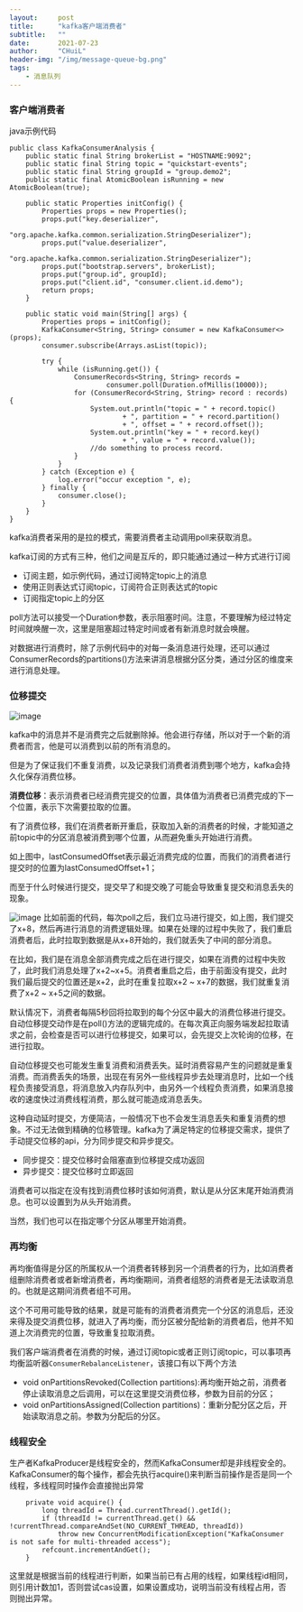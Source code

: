 ```yaml
---
layout:     post
title:      "kafka客户端消费者"
subtitle:   ""
date:       2021-07-23
author:     "CHuiL"
header-img: "/img/message-queue-bg.png"
tags:
    - 消息队列
---
```


### 客户端消费者

java示例代码
```
public class KafkaConsumerAnalysis {
    public static final String brokerList = "HOSTNAME:9092";
    public static final String topic = "quickstart-events";
    public static final String groupId = "group.demo2";
    public static final AtomicBoolean isRunning = new AtomicBoolean(true);

    public static Properties initConfig() {
        Properties props = new Properties();
        props.put("key.deserializer",
                "org.apache.kafka.common.serialization.StringDeserializer");
        props.put("value.deserializer",
                "org.apache.kafka.common.serialization.StringDeserializer");
        props.put("bootstrap.servers", brokerList);
        props.put("group.id", groupId);
        props.put("client.id", "consumer.client.id.demo");
        return props;
    }

    public static void main(String[] args) {
        Properties props = initConfig();
        KafkaConsumer<String, String> consumer = new KafkaConsumer<>(props);
        consumer.subscribe(Arrays.asList(topic));

        try {
            while (isRunning.get()) {
                ConsumerRecords<String, String> records =
                        consumer.poll(Duration.ofMillis(10000));
                for (ConsumerRecord<String, String> record : records) {
                    System.out.println("topic = " + record.topic()
                            + ", partition = " + record.partition()
                            + ", offset = " + record.offset());
                    System.out.println("key = " + record.key()
                            + ", value = " + record.value());
                    //do something to process record.
                }
            }
        } catch (Exception e) {
            log.error("occur exception ", e);
        } finally {
            consumer.close();
        }
    }
}
```

kafka消费者采用的是拉的模式，需要消费者主动调用poll来获取消息。

kafka订阅的方式有三种，他们之间是互斥的，即只能通过通过一种方式进行订阅
- 订阅主题，如示例代码，通过订阅特定topic上的消息
- 使用正则表达式订阅topic，订阅符合正则表达式的topic
- 订阅指定topic上的分区

poll方法可以接受一个Duration参数，表示阻塞时间。注意，不要理解为经过特定时间就唤醒一次，这里是阻塞超过特定时间或者有新消息时就会唤醒。  

对数据进行消费时，除了示例代码中的对每一条消息进行处理，还可以通过ConsumerRecords的partitions()方法来讲消息根据分区分类，通过分区的维度来进行消息处理。


### 位移提交
![image](/chuil/img/message-queue/kafka-client-consumer-1.png)

kafka中的消息并不是消费完之后就删除掉。他会进行存储，所以对于一个新的消费者而言，他是可以消费到以前的所有消息的。  

但是为了保证我们不重复消费，以及记录我们消费者消费到哪个地方，kafka会持久化保存消费位移。

**消费位移**：表示消费者已经消费完提交的位置，具体值为消费者已消费完成的下一个位置，表示下次需要拉取的位置。

有了消费位移，我们在消费者断开重启，获取加入新的消费者的时候，才能知道之前topic中的分区消息被消费到哪个位置，从而避免重头开始进行消费。

如上图中，lastConsumedOffset表示最近消费完成的位置，而我们的消费者进行提交时的位置为lastConsumedOffset+1；

而至于什么时候进行提交，提交早了和提交晚了可能会导致重复提交和消息丢失的现象。  

![image](/chuil/img/message-queue/kafka-client-consumer-2.png)
比如前面的代码，每次poll之后，我们立马进行提交，如上图，我们提交了x+8，然后再进行消息的消费逻辑处理。如果在处理的过程中失败了，我们重启消费者后，此时拉取到数据是从x+8开始的，我们就丢失了中间的部分消息。

在比如，我们是在消息全部消费完成之后在进行提交，如果在消费的过程中失败了，此时我们消息处理了x+2~x+5。消费者重启之后，由于前面没有提交，此时我们最后提交的位置还是x+2，此时在重复拉取x+2 ~ x+7的数据，我们就重复消费了x+2 ~ x+5之间的数据。  

默认情况下，消费者每隔5秒回将拉取到的每个分区中最大的消费位移进行提交。自动位移提交动作是在poll()方法的逻辑完成的。在每次真正向服务端发起拉取请求之前，会检查是否可以进行位移提交，如果可以，会先提交上次轮询的位移，在进行拉取。  

自动位移提交也可能发生重复消费和消费丢失。延时消费容易产生的问题就是重复消费。而消费丢失的场景，出现在有另外一些线程异步去处理消息时，比如一个线程负责接受消息，将消息放入内存队列中，由另外一个线程负责消费，如果消息接收的速度快过消费线程消费，那么就可能造成消息丢失。  

这种自动延时提交，方便简洁，一般情况下也不会发生消息丢失和重复消费的想象。不过无法做到精确的位移管理。kafka为了满足特定的位移提交需求，提供了手动提交位移的api，分为同步提交和异步提交。

- 同步提交：提交位移时会阻塞直到位移提交成功返回
- 异步提交：提交位移时立即返回

消费者可以指定在没有找到消费位移时该如何消费，默认是从分区末尾开始消费消息。也可以设置到为从头开始消费。  

当然，我们也可以在指定哪个分区从哪里开始消费。  


### 再均衡
再均衡值得是分区的所属权从一个消费者转移到另一个消费者的行为，比如消费者组删除消费者或者新增消费者，再均衡期间，消费者组怒的消费者是无法读取消息的。也就是这期间消费者组不可用。  

这个不可用可能导致的结果，就是可能有的消费者消费完一个分区的消息后，还没来得及提交消费位移，就进入了再均衡，而分区被分配给新的消费者后，他并不知道上次消费完的位置，导致重复拉取消费。  

我们客户端消费者在消费的时候，通过订阅topic或者正则订阅topic，可以事项再均衡监听器`ConsumerRebalanceListener`，该接口有以下两个方法
- void onPartitionsRevoked(Collection<TopicPartition> partitions):再均衡开始之前，消费者停止读取消息之后调用，可以在这里提交消费位移，参数为目前的分区；
- void onPartitionsAssigned(Collection<TopicPartition> partitions)：重新分配分区之后，开始读取消息之前。参数为分配后的分区。




### 线程安全
生产者KafkaProducer是线程安全的，然而KafkaConsumer却是非线程安全的。KafkaConsumer的每个操作，都会先执行acquire()来判断当前操作是否是同一个线程，多线程同时操作会直接抛出异常
```
    private void acquire() {
        long threadId = Thread.currentThread().getId();
        if (threadId != currentThread.get() && !currentThread.compareAndSet(NO_CURRENT_THREAD, threadId))
            throw new ConcurrentModificationException("KafkaConsumer is not safe for multi-threaded access");
        refcount.incrementAndGet();
    }
```
这里就是根据当前的线程进行判断，如果当前已有占用的线程，如果线程id相同，则引用计数加1，否则尝试cas设置，如果设置成功，说明当前没有线程占用，否则抛出异常。  

